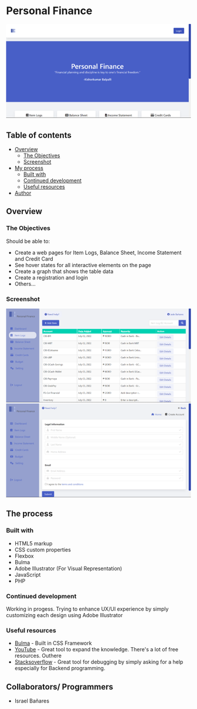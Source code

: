 # Personal Finance

![Design preview for the Landing Page](./images/Personal_Finance.png)

## Table of contents

- [Overview](#overview)
  - [The Objectives](#the-objectives)
  - [Screenshot](#screenshot)
- [My process](#my-process)
  - [Built with](#built-with)
  - [Continued development](#continued-development)
  - [Useful resources](#useful-resources)
- [Author](#author)

## Overview

### The Objectives

Should be able to:

- Create a web pages for Item Logs, Balance Sheet, Income Statement and Credit Card
- See hover states for all interactive elements on the page
- Create a graph that shows the table data
- Create a registration and login
- Others...

### Screenshot
![Item_Logs](./images/Item_Logs.png)
![Design preview for Create Account](./images/Create_Account.png)

## The process

### Built with

- HTML5 markup
- CSS custom properties
- Flexbox
- Bulma
- Adobe Illustrator (For Visual Representation)
- JavaScript
- PHP

### Continued development

Working in progess. Trying to enhance UX/UI experience by simply customizing each design using Adobe Illustrator 

### Useful resources

- [Bulma](https://bulma.io/) - Built in CSS Framework
- [YouTube](https://www.youtube.com) - Great tool to expand the knowledge. There's a lot of free resources. Outhere
- [Stacksoverflow](https://stackoverflow.com/) - Great tool for debugging by simply asking for a help especially for Backend programming. 

## Collaborators/ Programmers

- Israel Bañares
